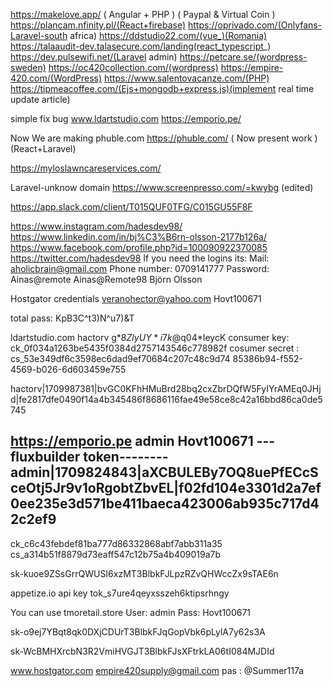 https://makelove.app/ ( Angular + PHP ) ( Paypal & Virtual Coin )
https://plancam.nfinity.pl/(React+firebase)
https://oprivado.com/(Onlyfans-Laravel-south africa)
https://ddstudio22.com/(vue_)(Romania)
https://talaaudit-dev.talasecure.com/landing(react_typescript_)
https://dev.pulsewifi.net/(Laravel admin)
https://petcare.se/(wordpress-sweden)
https://oc420collection.com/(wordpress)
https://empire-420.com/(WordPress)
https://www.salentovacanze.com/(PHP)
https://tipmeacoffee.com/(Ejs+mongodb+express.js)(implement real time update article)

simple fix bug
www.ldartstudio.com
https://emporio.pe/ 

Now We are making phuble.com
https://phuble.com/ ( Now present work )(React+Laravel)

https://myloslawncareservices.com/

Laravel-unknow domain
https://www.screenpresso.com/=kwybg (edited)

https://app.slack.com/client/T015QUF0TFG/C015GU55F8F



https://www.instagram.com/hadesdev98/
https://www.linkedin.com/in/bj%C3%B6rn-olsson-2177b126a/
https://www.facebook.com/profile.php?id=100090922370085
https://twitter.com/hadesdev98
If you need the logins its:
Mail: aholicbrain@gmail.com
Phone number: 0709141777
Password: Ainas@remote
Ainas@Remote98
Björn Olsson


Hostgator credentials
veranohector@yahoo.com
Hovt100671

total pass: KpB3C^t3)N^u7)&T

ldartstudio.com
hactorv
g*$8ZlyUY*i7k@$q04*IeycK
consumer key: ck_0f034a1263be5435f0384d2757143546c778982f
cosumer secret : cs_53e349df6c3598ec6dad9ef70684c207c48c9d74
85386b94-f552-4569-b026-6d603459e755

hactorv|1709987381|bvGC0KFhHMuBrd28bq2cxZbrDQfW5FyIYrAMEq0JHjd|fe2817dfe0490f14a4b345486f8686116fae49e58ce8c42a16bbd86ca0de5745

https://emporio.pe 
admin
Hovt100671
---fluxbuilder token--------
admin|1709824843|aXCBULEBy7OQ8uePfECcSceOtj5Jr9v1oRgobtZbvEL|f02fd104e3301d2a7ef0ee235e3d571be411baeca423006ab935c717d42c2ef9
------------------------------------

ck_c6c43febdef81ba777d86332868abf7abb311a35
cs_a314b51f8879d73eaff547c12b75a4b409019a7b

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

appetize.io api key
tok_s7ure4qeyxsszeh6ktipsrhngy

You can use 
tmoretail.store
User: admin
Pass: Hovt100671



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

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

www.hostgator.com
empire420supply@gmail.com
pas : @Summer117a
